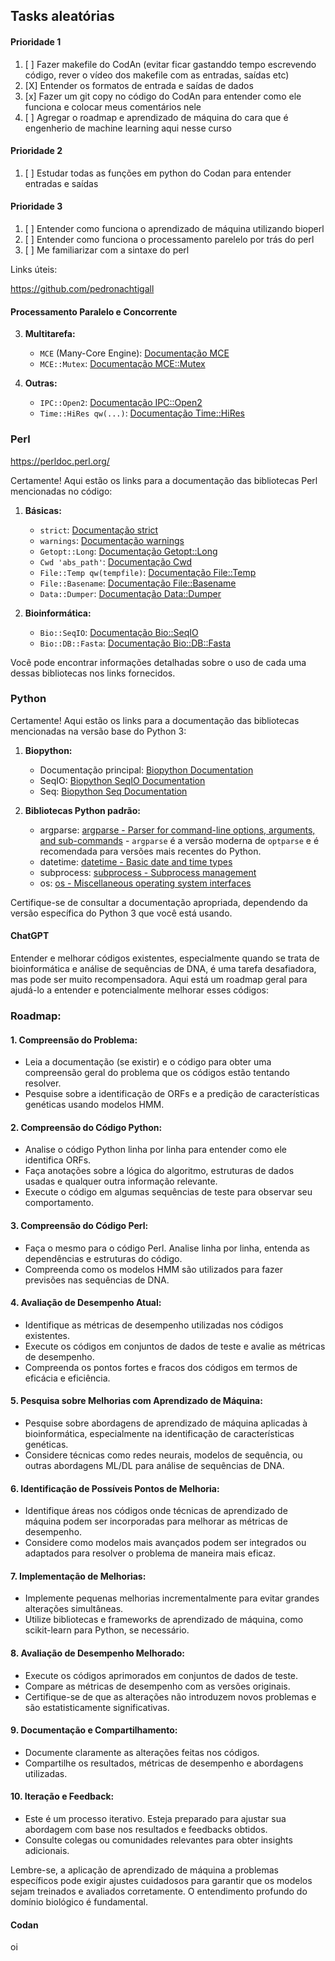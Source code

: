 


## Tasks aleatórias


#### Prioridade 1

1. [ ] Fazer makefile do CodAn (evitar ficar gastanddo tempo escrevendo código, rever o vídeo dos makefile com as entradas, saídas etc)
2. [X] Entender os formatos de entrada e saídas de dados
3. [x] Fazer um git copy no código do CodAn para entender como ele funciona e colocar meus comentários nele
4. [ ] Agregar o roadmap e aprendizado de máquina do cara que é engenherio de machine learning aqui nesse curso
#### Prioridade 2

1. [ ] Estudar todas as funções em python do Codan para entender entradas e saídas
#### Prioridade 3

1. [ ] Entender como funciona o aprendizado de máquina utilizando bioperl
2. [ ] Entender como funciona o processamento parelelo por trás do perl
3. [ ] Me familiarizar com a sintaxe do perl

Links úteis:

https://github.com/pedronachtigall

#### Processamento Paralelo e Concorrente

3. **Multitarefa:**
   - `MCE` (Many-Core Engine): [Documentação MCE](https://metacpan.org/pod/MCE)
   - `MCE::Mutex`: [Documentação MCE::Mutex](https://metacpan.org/pod/MCE::Mutex)

4. **Outras:**
   - `IPC::Open2`: [Documentação IPC::Open2](https://metacpan.org/pod/IPC::Open2)
   - `Time::HiRes qw(...)`: [Documentação Time::HiRes](https://perldoc.perl.org/Time/HiRes.html)

### Perl

https://perldoc.perl.org/

Certamente! Aqui estão os links para a documentação das bibliotecas Perl mencionadas no código:

1. **Básicas:**
   - `strict`: [Documentação strict](https://perldoc.perl.org/strict.html)
   - `warnings`: [Documentação warnings](https://perldoc.perl.org/warnings.html)
   - `Getopt::Long`: [Documentação Getopt::Long](https://perldoc.perl.org/Getopt/Long.html)
   - `Cwd 'abs_path'`: [Documentação Cwd](https://perldoc.perl.org/Cwd.html)
   - `File::Temp qw(tempfile)`: [Documentação File::Temp](https://perldoc.perl.org/File/Temp.html)
   - `File::Basename`: [Documentação File::Basename](https://perldoc.perl.org/File/Basename.html)
   - `Data::Dumper`: [Documentação Data::Dumper](https://perldoc.perl.org/Data/Dumper.html)

2. **Bioinformática:**
   - `Bio::SeqIO`: [Documentação Bio::SeqIO](https://metacpan.org/pod/Bio::SeqIO)
   - `Bio::DB::Fasta`: [Documentação Bio::DB::Fasta](https://metacpan.org/pod/Bio::DB::Fasta)


Você pode encontrar informações detalhadas sobre o uso de cada uma dessas bibliotecas nos links fornecidos.
### Python

Certamente! Aqui estão os links para a documentação das bibliotecas mencionadas na versão base do Python 3:

1. **Biopython:**
   - Documentação principal: [Biopython Documentation](https://biopython.org/wiki/Documentation)
   - SeqIO: [Biopython SeqIO Documentation](https://biopython.org/wiki/SeqIO)
   - Seq: [Biopython Seq Documentation](https://biopython.org/wiki/Seq)

2. **Bibliotecas Python padrão:**
   - argparse: [argparse - Parser for command-line options, arguments, and sub-commands](https://docs.python.org/3/library/argparse.html) - `argparse` é a versão moderna de `optparse` e é recomendada para versões mais recentes do Python.
   - datetime: [datetime - Basic date and time types](https://docs.python.org/3/library/datetime.html)
   - subprocess: [subprocess - Subprocess management](https://docs.python.org/3/library/subprocess.html)
   - os: [os - Miscellaneous operating system interfaces](https://docs.python.org/3/library/os.html)

Certifique-se de consultar a documentação apropriada, dependendo da versão específica do Python 3 que você está usando.
#### ChatGPT


Entender e melhorar códigos existentes, especialmente quando se trata de bioinformática e análise de sequências de DNA, é uma tarefa desafiadora, mas pode ser muito recompensadora. Aqui está um roadmap geral para ajudá-lo a entender e potencialmente melhorar esses códigos:

### Roadmap:

#### 1. **Compreensão do Problema:**
   - Leia a documentação (se existir) e o código para obter uma compreensão geral do problema que os códigos estão tentando resolver.
   - Pesquise sobre a identificação de ORFs e a predição de características genéticas usando modelos HMM.

#### 2. **Compreensão do Código Python:**
   - Analise o código Python linha por linha para entender como ele identifica ORFs.
   - Faça anotações sobre a lógica do algoritmo, estruturas de dados usadas e qualquer outra informação relevante.
   - Execute o código em algumas sequências de teste para observar seu comportamento.

#### 3. **Compreensão do Código Perl:**
   - Faça o mesmo para o código Perl. Analise linha por linha, entenda as dependências e estruturas do código.
   - Compreenda como os modelos HMM são utilizados para fazer previsões nas sequências de DNA.

#### 4. **Avaliação de Desempenho Atual:**
   - Identifique as métricas de desempenho utilizadas nos códigos existentes.
   - Execute os códigos em conjuntos de dados de teste e avalie as métricas de desempenho.
   - Compreenda os pontos fortes e fracos dos códigos em termos de eficácia e eficiência.

#### 5. **Pesquisa sobre Melhorias com Aprendizado de Máquina:**
   - Pesquise sobre abordagens de aprendizado de máquina aplicadas à bioinformática, especialmente na identificação de características genéticas.
   - Considere técnicas como redes neurais, modelos de sequência, ou outras abordagens ML/DL para análise de sequências de DNA.

#### 6. **Identificação de Possíveis Pontos de Melhoria:**
   - Identifique áreas nos códigos onde técnicas de aprendizado de máquina podem ser incorporadas para melhorar as métricas de desempenho.
   - Considere como modelos mais avançados podem ser integrados ou adaptados para resolver o problema de maneira mais eficaz.

#### 7. **Implementação de Melhorias:**
   - Implemente pequenas melhorias incrementalmente para evitar grandes alterações simultâneas.
   - Utilize bibliotecas e frameworks de aprendizado de máquina, como scikit-learn para Python, se necessário.

#### 8. **Avaliação de Desempenho Melhorado:**
   - Execute os códigos aprimorados em conjuntos de dados de teste.
   - Compare as métricas de desempenho com as versões originais.
   - Certifique-se de que as alterações não introduzem novos problemas e são estatisticamente significativas.

#### 9. **Documentação e Compartilhamento:**
   - Documente claramente as alterações feitas nos códigos.
   - Compartilhe os resultados, métricas de desempenho e abordagens utilizadas.

#### 10. **Iteração e Feedback:**
   - Este é um processo iterativo. Esteja preparado para ajustar sua abordagem com base nos resultados e feedbacks obtidos.
   - Consulte colegas ou comunidades relevantes para obter insights adicionais.

Lembre-se, a aplicação de aprendizado de máquina a problemas específicos pode exigir ajustes cuidadosos para garantir que os modelos sejam treinados e avaliados corretamente. O entendimento profundo do domínio biológico é fundamental.


#### Codan

oi


